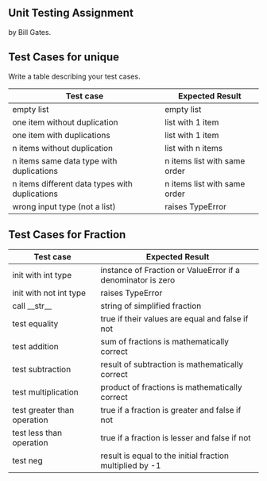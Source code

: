 ## Unit Testing Assignment

by Bill Gates.

## Test Cases for unique

Write a table describing your test cases.

| Test case                                      | Expected Result              |
| ---------------------------------------------- | ---------------------------- |
| empty list                                     | empty list                   |
| one item without duplication                   | list with 1 item             |
| one item with duplications                     | list with 1 item             |
| n items without duplication                    | list with n items            |
| n items same data type with duplications       | n items list with same order |
| n items different data types with duplications | n items list with same order |
| wrong input type (not a list)                  | raises TypeError             |

## Test Cases for Fraction

| Test case                   | Expected Result                                             |
| --------------------------- | ----------------------------------------------------------- |
| init with int type          | instance of Fraction or ValueError if a denominator is zero |
| init with not int type      | raises TypeError                                            |
| call \_\_str\_\_            | string of simplified fraction                               |
| test equality               | true if their values are equal and false if not             |
| test addition               | sum of fractions is mathematically correct                  |
| test subtraction            | result of subtraction is mathematically correct             |
| test multiplication         | product of fractions is mathematically correct              |
| test greater than operation | true if a fraction is greater and false if not              |
| test less than operation    | true if a fraction is lesser and false if not               |
| test neg                    | result is equal to the initial fraction multiplied by -1      |
